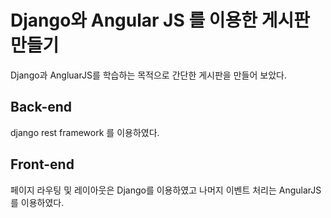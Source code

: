 # Django와 Angular JS 를 이용한 게시판 만들기
Django과 AngluarJS를 학습하는 목적으로 간단한 게시판을 만들어 보았다.

## Back-end
django rest framework 를 이용하였다.

## Front-end
페이지 라우팅 및 레이아웃은 Django를 이용하였고 나머지 이벤트 처리는 AngularJS를 이용하였다.

